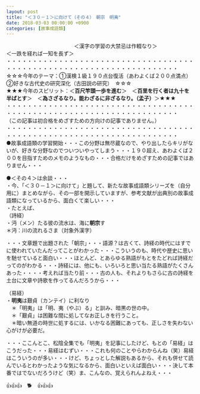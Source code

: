 ```yaml
---
layout: post
title: "＜３０－１＞に向けて（その４）　朝宗　明夷"
date: 2018-03-03 00:00:00 +0900
categories: [故事成語類]
---
```


　　　　　　　　　　　　　＜漢字の学習の大禁忌は作輟なり＞　　　　　　　　　＜一跌を経れば一知を長ず＞  
・・・・・・・・・・・・・・・・・・・・・・・・・・・・・・・・・・・・・・・・・・・・・・・・・・・・・・・・・・・・・・・・・・・・・  
☆☆☆今年のテーマ：①漢検１級１９０点台復活（あわよくば２００点満点）　②好きな古代史の研究深化（古田説の研究）　☆☆☆  
★★★今年のスピリット：＜**百尺竿頭一歩を進む**＞　＜**百里を行く者は九十を半ばとす**＞　＜**為さざるなり。能わざるに非ざるなり。（孟子）**＞★★★  
・・・・・・・・・・・・・・・・・・・・・・・・・・・・・・・・・・・・・・・・・・・・・・・・・・・・・・・・・・・・・・・・・・・・・  
（この記事は初合格をめざすための方向けの記事でありません。）  
・・・・・・・・・・・・・・・・・・・・・・・・・・・・・・・・・・・・・・・・・・・・・・・・・・・・・・・・・・・・・・・・・・・・・  
●故事成語類の学習開始・・・この分野は無尽蔵なので、やり出したらキリがないが、好きな分野なのでついついやってしまう・・・１９０超え、あわよくば２００を目指すためのメモのようなもの・・・合格だけをめざすための記事ではありません・・・  
  
●＜その４＞は余談・・・  
・今、「＜３０－１＞に向けて」と題して、新たな故事成語類シリーズを（自分用に）まとめながら、その一部を開示していますが、参考文献が出典別の故事成語類になっているから、面白くて楽しい・・・  
・たとえば、  
（詩経）  
・沔（メン）たる彼の流水は、海に**朝宗**す　  
＊沔：川の流れるさま（対象外漢字）  
  
・・・文章題で出題された「朝宗」・・・語源？は古くて、詩経の時代にはすでに使われていたんだってことがわかった・・・こういうのも、時代や歴史に思いを馳せていると面白い・・・ほとんど、とあらゆる熟語がもとをたどれば詩経だってのがわかる・・・詩経には、他にも、いろいろと思い当たる熟語がたくさんあった・・・・考えれば当たり前・・・古の人も、それよりもさらに古の詩経を土台に文章や詩歌を作ってるんだろうから・・・  
  
（易経）  
・**明夷**は艱貞（カンテイ）に利なり  
　＊「明夷」は「明、夷（やぶ）る」と訓み、暗黒の世の中。  
　＊「艱貞」は困難な間に処してなお正しきを行うこと。  
　＊暗い無道の時世に処するには、いかなる困難にあっても、正しさを失わない心がけが必要だ。  
  
・・・ここんとこ、松陰全集でも「明夷」を記事にしたけど、もとの「易経」はこうだった・・・易経はむずい・・・これも何のことやらわからんね（笑）易経はこういうのが多い・・・けど、ちょっとした解説もあるから、それも併せて読んでいるとわかったような気になるから、面白いといえば面白い・・・決して本番ではでないだろうけど（笑）ま、こんなの、覚えられんよねえ・・・  
  
👍👍👍　🐕　👍👍👍